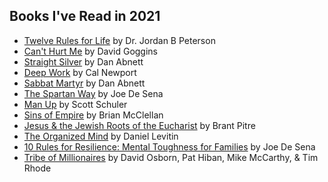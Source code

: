## Books I've Read in 2021
- [Twelve Rules for Life](https://www.amazon.com/12-Rules-Life-Antidote-Chaos/dp/0345816021/ref=sr_1_1?crid=2YXR0031ITV1V&dchild=1&keywords=twelve+rules+for+life+by+jordan+peterson&qid=1622693242&sprefix=twelve+rules+for+li%2Caps%2C209&sr=8-1) by Dr. Jordan B Peterson
- [Can't Hurt Me](https://www.amazon.com/Cant-Hurt-Me-Master-Your/dp/1544512279/ref=sr_1_2?crid=349DJZBVBYVVK&dchild=1&keywords=can%27t+hurt+me&qid=1622693278&sprefix=can%27t+hurt%2Caps%2C231&sr=8-2) by David Goggins
- [Straight Silver](https://www.amazon.com/Saint-Gaunts-Ghosts-Omnibus/dp/1784966274/ref=sr_1_2?crid=LUZUKS9L6D9U&dchild=1&keywords=sabbat+martyr&qid=1622693300&sprefix=Sabbat+Mart%2Caps%2C204&sr=8-2) by Dan Abnett
- [Deep Work](https://www.amazon.com/Deep-Work-Focused-Success-Distracted/dp/1455586692/ref=sr_1_1?crid=1NWWTCBMQD98&dchild=1&keywords=deep+work+cal+newport&qid=1622693370&sprefix=deep+work%2Caps%2C223&sr=8-1) by Cal Newport
- [Sabbat Martyr](https://www.amazon.com/Saint-Gaunts-Ghosts-Omnibus/dp/1784966274/ref=sr_1_2?crid=LUZUKS9L6D9U&dchild=1&keywords=sabbat+martyr&qid=1622693300&sprefix=Sabbat+Mart%2Caps%2C204&sr=8-2) by Dan Abnett
- [The Spartan Way](https://www.amazon.com/The-Spartan-Way-audiobook/dp/B07FNSDN6F/ref=sr_1_1?dchild=1&keywords=the+spartan+way&qid=1626118296&sr=8-1) by Joe De Sena
- [Man Up](https://www.amazon.com/Man-Up-Scott-C-Schuler-audiobook/dp/B077K5YKX5/ref=sr_1_7?dchild=1&keywords=man+up&qid=1629321144&sr=8-7) by Scott Schuler
- [Sins of Empire](https://www.amazon.com/Sins-Empire-Gods-Blood-Powder/dp/0316407216/ref=tmm_hrd_swatch_0?_encoding=UTF8&qid=1631896301&sr=8-1) by Brian McClellan
- [Jesus & the Jewish Roots of the Eucharist](https://www.amazon.com/Jesus-Jewish-Roots-Eucharist-Unlocking/dp/0385531869/ref=tmm_pap_swatch_0?_encoding=UTF8&qid=1634185354&sr=8-1) by Brant Pitre
- [The Organized Mind](https://www.amazon.com/The-Organized-Mind-audiobook/dp/B00MH43RWK/ref=sr_1_1?dchild=1&keywords=The+organized+mind&qid=1634335352&sr=8-1) by Daniel Levitin
- [10 Rules for Resilience: Mental Toughness for Families](https://www.amazon.com/10-Rules-Resilience-Toughness-Families/dp/B08V3V9KN4/ref=sr_1_3?crid=1501YJYW1U12U&dchild=1&keywords=10+rules+for+resilience+mental+toughness+for+families&qid=1635447118&sprefix=10+rul%2Caps%2C135&sr=8-3) by Joe De Sena
- [Tribe of Millionaires](https://www.amazon.com/Tribe-Millionaires-Choice-Change-Everything/dp/B07Y5QYZ4W/ref=sr_1_1?crid=23WN7YGQR3N6H&keywords=tribe+of+millionaires&qid=1636757614&sprefix=tribe+of+mil%2Caps%2C210&sr=8-1) by David Osborn, Pat Hiban, Mike McCarthy, & Tim Rhode
